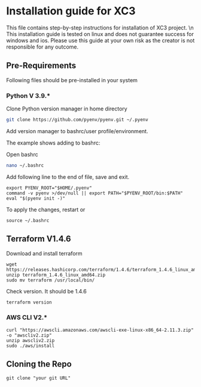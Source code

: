 # Installation guide for XC3
This file contains step-by-step instructions for installation of XC3 project. \n
This installation guide is tested on linux and does not guarantee success for windows and ios.
Please use this guide at your own risk as the creator is not responsible for any outcome.

## Pre-Requirements
Following files should be pre-installed in your system

### Python V 3.9.*
Clone Python version manager in home directory
```bash
git clone https://github.com/pyenv/pyenv.git ~/.pyenv
```

Add version manager to bashrc/user profile/environment.

The example shows adding to bashrc:

Open bashrc
```bash
nano ~/.bashrc
```

Add following line to the end of file, save and exit.
```shell
export PYENV_ROOT="$HOME/.pyenv"
command -v pyenv >/dev/null || export PATH="$PYENV_ROOT/bin:$PATH"
eval "$(pyenv init -)"
```

To apply the changes, restart or 
```shell
source ~/.bashrc
```

## Terraform V1.4.6
Download and install terraform
```shell
wget https://releases.hashicorp.com/terraform/1.4.6/terraform_1.4.6_linux_amd64.zip
unzip terraform_1.4.6_linux_amd64.zip
sudo mv terraform /usr/local/bin/
```
Check version. It should be 1.4.6
```bash
terraform version
```

### AWS CLI V2.*
```shell
curl "https://awscli.amazonaws.com/awscli-exe-linux-x86_64-2.11.3.zip" -o "awscliv2.zip"
unzip awscliv2.zip
sudo ./aws/install
```

## Cloning the Repo
```shell
git clone "your git URL"
```